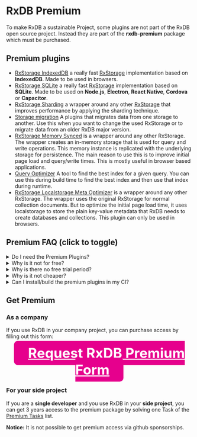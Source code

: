 # RxDB Premium

To make RxDB a sustainable Project, some plugins are not part of the RxDB open source project. Instead they are part of the <b>rxdb-premium</b> package which must be purchased.


## Premium plugins

- [RxStorage IndexedDB](./rx-storage-indexeddb.md) a really fast [RxStorage](./rx-storage.md) implementation based on **IndexedDB**. Made to be used in browsers.
- [RxStorage SQLite](./rx-storage-sqlite.md) a really fast [RxStorage](./rx-storage.md) implementation based on **SQLite**. Made to be used on **Node.js**, **Electron**, **React Native**, **Cordova** or **Capacitor**.
- [RxStorage Sharding](./rx-storage-sharding.md) a wrapper around any other [RxStorage](./rx-storage.md) that improves performance by applying the sharding technique.
- [Storage migration](./storage-migration.md) A plugins that migrates data from one storage to another. Use this when you want to change the used RxStorage or to migrate data from an older RxDB major version.
- [RxStorage Memory Synced](./rx-storage-memory-synced.md) is a wrapper around any other RxStorage. The wrapper creates an in-memory storage that is used for query and write operations. This memory instance is replicated with the underlying storage for persistence.
The main reason to use this is to improve initial page load and query/write times. This is mostly useful in browser based applications.
- [Query Optimizer](./query-optimizer.md) A tool to find the best index for a given query. You can use this during build time to find the best index and then use that index during runtime.
- [RxStorage Localstorage Meta Optimizer](./rx-storage-localstorage-meta-optimizer.md) is a wrapper around any other RxStorage. The wrapper uses the original RxStorage for normal collection documents. But to optimize the initial page load time, it uses localstorage to store the plain key-value metadata that RxDB needs to create databases and collections. This plugin can only be used in browsers.

## Premium FAQ (click to toggle)

<details>
<summary>
    Do I need the Premium Plugins?
</summary>
    When you start using RxDB, you do not need access to the premium plugins. Most use cases can be implemented with the Open Core part of RxDB. There are many <a href="./rx-storage.html">RxStorage</a> options and all core plugins that are required for replication, schema validation, encryption and so on, are totally free. As soon as your application is more then a side project, it is pretty easy to switch to RxDB Premium Plugins by just changing a few lines of configuration.<br />
    The main benefit of the Premium Plugins is <b>performance</b>. The Premium RxStorage implementations have a better performance
    so reading and writing data is much faster especially on low-end devices. You can find a performance comparison <a href="./rx-storage.html#performance-comparison">here</a>.
    Also there are additional Premium Plugins that can be used to further optimize the performance of your application like the <a href="./query-optimizer.html">Query Optimizer</a> or the <a href="./rx-storage-sharding.html">Sharding</a> plugin.
</details>

<details>
<summary>
    Why is it not for free?
</summary>
    The development of RxDB started in 2016 and after all these years it became clear that big implementation and improvement steps will not be done by the RxDB community. While the community submits valuable pull requests, they are mostly small improvements or bugfixes for specific edge case. Big rewrites and optimizations that require a big effort have only be done by the RxDB maintainer.<br />
    Selling RxDB Premium ensures that there will be always an incentive for someone to add features, keep everything up to date and to further improve and optimize the codebase. This gives the user the confidence that RxDB is a <b>future proof</b> tech stack to build on which lets RxDB stand out compared to similar technologies.
</details>

<details>
<summary>
    Why is there no free trial period?
</summary>
    <ul>
        <li>
            RxDB is written in JavaScript and the code of the Premium Plugins does not contain any tracking or measurement code. As soon as someone has the code on his computer, the maintainer has no chance to really ensure that after a free trial period the code is no longer used and deleted.
        </li>
        <li>
            Before you can use the Premium Plugins you have to debate and sign a license agreement with the maintainer. This is a sophisticated process that creates overhead which distracts the maintainer from writing RxDB code. So handling trial period users is just not manageable. For this reason there is also no monthly subscriptions. Premium access must be paid <b>per year</b>.
        </li>
    </ul>
</details>

<details>
<summary>
    Why is it not cheaper?
</summary>
    The price of the Premium Plugins is chosen in way that ensures that there can be always one person that develops RxDB <b>full time</b>.
    Compared to other JavaScript frameworks and developer tools, RxDB satisfies an edge use case for people that want to store data inside of their application on the users device. Most web developers do not need to do that and rely on the traditional client-server stack. So RxDB cannot be sold to that many people which increases the price.
</details>

<details>
<summary>
    Can I install/build the premium plugins in my CI?
</summary>
    <b>Yes</b> you can safely install and use the Premium Plugins in your CI without additional payment.
</details>


<!-- 
<details>
<summary>
</summary>
</details>
-->



## Get Premium

### As a company

If you use RxDB in your company project, you can purchase access by filling out this form:

<center>
    <a
        href="./form-premium.html"
        onclick="window.trigger('premium_request', 1)"
        target="_blank"
        style="
            background-color: #e6008d;
            color: white;
            padding: 10px;
            padding-left: 38px;
            padding-right: 38px;
            border-radius: 10px;
            font-size: 37px;
            text-align: center;
            font-weight: bold;
            user-select: none;
            vertical-align: middle;
        "
    >Request RxDB Premium Form</a>
</center>

### For your side project

If you are a **single developer** and you use RxDB in your **side project**, you can get 3 years access to the premium package by solving one Task of the [Premium Tasks](https://github.com/pubkey/rxdb/blob/master/orga/premium-tasks.md) list.

**Notice:** It is not possible to get premium access via github sponsorships.

